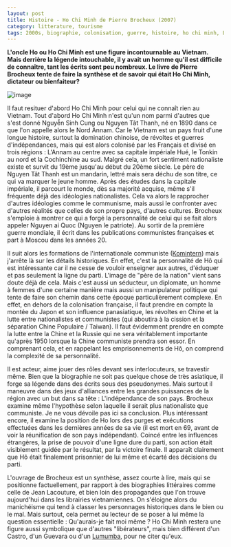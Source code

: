 ```yaml
---
layout: post
title: Histoire - Ho Chi Minh de Pierre Brocheux (2007)
category: litterature, tourisme
tags: 2000s, biographie, colonisation, guerre, histoire, ho chi minh, Littérature et BD, vietnam
---
```

**L'oncle Ho ou Ho Chi Minh est une figure incontournable au Vietnam. Mais derrière la légende intouchable, il y avait un homme qu'il est difficile de connaître, tant les écrits sont peu nombreux. Le livre de Pierre Brocheux tente de faire la synthèse et de savoir qui était Ho Chi Minh, dictateur ou bienfaiteur?**

![image](https://filedn.eu/llqi9IBxlYouGRXYG2xlROb/img/2017/hochiminh.jpg)

Il faut resituer d'abord Ho Chi Minh pour celui qui ne connaît rien au Vietnam. Tout d'abord Ho Chi Minh n'est qu'un nom parmi d'autres que s'est donné Nguyễn Sinh Cung ou Nguyen Tât Thanh, né en 1890 dans ce que l'on appelle alors le Nord Annam. Car le Vietnam est un pays fruit d'une longue histoire, surtout la domination chinoise, de révoltes et guerres d'indépendances, mais qui est alors colonisé par les Français et divisé en trois régions : L'Annam au centre avec sa capitale impériale Hué, le Tonkin au nord et la Cochinchine au sud. Malgré cela, un fort sentiment nationaliste existe et survit du 19ème jusqu'au début du 20ème siècle. Le père de Nguyen Tât Thanh est un mandarin, lettré mais sera déchu de son titre, ce qui va marquer le jeune homme. Après des études dans la capitale impériale, il parcourt le monde, dès sa majorité acquise, même s'il fréquente déjà des idéologies nationalistes. Cela va alors le rapprocher d'autres idéologies comme le communisme, mais aussi le confronter avec d'autres réalités que celles de son propre pays, d'autres cultures. Brocheux s'emploie à montrer ce qui a forgé la personnalité de celui qui se fait alors appeler Nguyen ai Quoc (Nguyen le patriote). Au sortir de la première guerre mondiale, il écrit dans les publications communistes françaises et part à Moscou dans les années 20.

Il suit alors les formations de l'internationale communiste (<a href="https://fr.wikipedia.org/wiki/Internationale_communiste">Komintern</a>) mais j'arrête là sur les détails historiques. En effet, c'est la personnalité de Hô qui est intéressante car il ne cesse de vouloir enseigner aux autres, d'éduquer et pas seulement la ligne du parti. L'image de "père de la nation" vient sans doute déjà de cela. Mais c'est aussi un séducteur, un diplomate, un homme à femmes d'une certaine manière mais aussi un manipulateur politique qui tente de faire son chemin dans cette époque particulièrement complexe. En effet, en dehors de la colonisation française, il faut prendre en compte la montée du Japon et son influence panasiatique, les révoltes en Chine et la lutte entre nationalistes et communistes (qui aboutira à la cission et la séparation Chine Populaire / Taiwan). Il faut évidemment prendre en compte la lutte entre la Chine et la Russie qui ne sera véritablement importante qu'après 1950 lorsque la Chine communiste prendra son essor. En comprenant cela, et en rappelant les emprisonnements de Hô, on comprend la complexité de sa personnalité.

Il est acteur, aime jouer des rôles devant ses interlocuteurs, se travestir même. Bien que la biographie ne soit pas quelque chose de très asiatique, il forge sa légende dans des écrits sous des pseudonymes. Mais surtout il maneuvre dans des jeux d'alliances entre les grandes puissances de la région avec un but dans sa tête : L'indépendance de son pays. Brocheux examine même l'hypothèse selon laquelle il serait plus nationaliste que communiste. Je ne vous dévoile pas ici sa conclusion. Plus intéressant encore, il examine la position de Ho lors des purges et exécutions effectuées dans les dernières années de sa vie (il est mort en 69, avant de voir la réunification de son pays indépendant). Coincé entre les influences étrangères, la prise de pouvoir d'une ligne dure du parti, son action était visiblement guidée par le résultat, par la victoire finale. Il apparaît clairement que Hô était finalement prisonnier de lui même et écarté des décisions du parti.

L'ouvrage de Brocheux est un synthèse, assez courte à lire, mais qui se positionne factuellement, par rapport à des biographies littéraires comme celle de Jean Lacouture, et bien loin des propagandes que l'on trouve aujourd'hui dans les librairies vietnamiennes. On s'éloigne alors du manichéisme qui tend à classer les personnages historiques dans le bien ou le mal. Mais surtout, cela permet au lecteur de se poser à lui même la question essentielle : Qu'aurais-je fait moi même ? Ho Chi Minh restera une figure aussi symbolique que d'autres "libérateurs", mais bien différent d'un Castro, d'un Guevara ou d'un <a href="https://fr.wikipedia.org/wiki/Patrice_Lumumba">Lumumba</a>, pour ne citer qu'eux.
